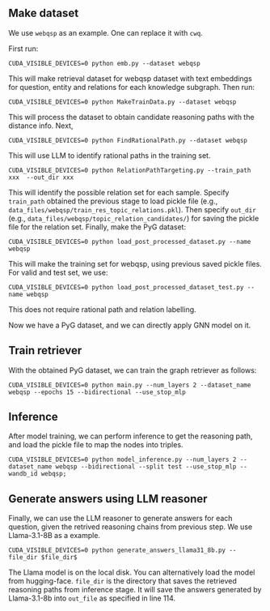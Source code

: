 ## Make dataset

We use `webqsp` as an example. One can replace it with `cwq`.

First run:
```
CUDA_VISIBLE_DEVICES=0 python emb.py --dataset webqsp
```

This will make retrieval dataset for webqsp dataset with text embeddings for question, entity and relations for each knowledge subgraph. Then run:
```
CUDA_VISIBLE_DEVICES=0 python MakeTrainData.py --dataset webqsp
```
This will process the dataset to obtain candidate reasoning paths with the distance info. Next,
```
CUDA_VISIBLE_DEVICES=0 python FindRationalPath.py --dataset webqsp
```
This will use LLM to identify rational paths in the training set.
```
CUDA_VISIBLE_DEVICES=0 python RelationPathTargeting.py --train_path xxx  --out_dir xxx
```
This will identify the possible relation set for each sample. Specify `train_path` obtained the previous stage to load pickle file (e.g., `data_files/webqsp/train_res_topic_relations.pkl`). Then specify `out_dir` (e.g., `data_files/webqsp/topic_relation_candidates/`) for saving the pickle file for the relation set. Finally, make the PyG dataset:
```
CUDA_VISIBLE_DEVICES=0 python load_post_processed_dataset.py --name webqsp
```
This will make the training set for webqsp, using previous saved pickle files. For valid and test set, we use:
```
CUDA_VISIBLE_DEVICES=0 python load_post_processed_dataset_test.py --name webqsp
```
This does not require rational path and relation labelling.

Now we have a PyG dataset, and we can directly apply GNN model on it.

## Train retriever

With the obtained PyG dataset, we can train the graph retriever as follows:
```
CUDA_VISIBLE_DEVICES=0 python main.py --num_layers 2 --dataset_name webqsp --epochs 15 --bidirectional --use_stop_mlp
```

## Inference
After model training, we can perform inference to get the reasoning path, and load the pickle file to map the nodes into triples.
```
CUDA_VISIBLE_DEVICES=0 python model_inference.py --num_layers 2 --dataset_name webqsp --bidirectional --split test --use_stop_mlp --wandb_id webqsp;
```
## Generate answers using LLM reasoner
Finally, we can use the LLM reasoner to generate answers for each question, given the retrived reasoning chains from previous step. We use Llama-3.1-8B as a example. 
```
CUDA_VISIBLE_DEVICES=0 python generate_answers_llama31_8b.py --file_dir $file_dir$
```
The Llama model is on the local disk. You can alternatively load the model from hugging-face. `file_dir` is the directory that saves the retrieved reasoning paths from inference stage. It will save the answers generated by Llama-3.1-8b into `out_file` as specified in line 114.



